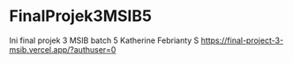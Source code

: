 # FinalProjek3MSIB5
Ini final projek 3 MSIB batch 5 Katherine Febrianty S
https://final-project-3-msib.vercel.app/?authuser=0
